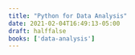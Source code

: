```yaml
---
title: "Python for Data Analysis"
date: 2021-02-04T16:49:13-05:00
draft: halffalse
books: ['data-analysis']
---
```


